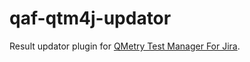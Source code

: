# qaf-qtm4j-updator

Result updator plugin for <a href="http://www.qmetry.com/qmetry-test-manager-for-jira/" target="_blank">QMetry Test Manager For Jira</a>.
